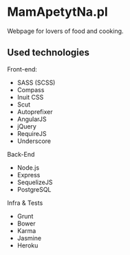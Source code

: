 MamApetytNa.pl
==============


Webpage for lovers of food and cooking.



Used technologies
-----------------
Front-end:
 * SASS (SCSS)
 * Compass
 * Inuit CSS
 * Scut
 * Autoprefixer
 * AngularJS
 * jQuery
 * RequireJS
 * Underscore
 
Back-End
 * Node.js
 * Express
 * SequelizeJS
 * PostgreSQL
  
Infra & Tests
 * Grunt
 * Bower
 * Karma
 * Jasmine
 * Heroku
